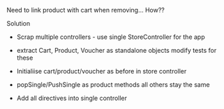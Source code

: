 Need to link product with cart when removing... How??

Solution

- Scrap multiple controllers - use single StoreController for the app

- extract Cart, Product, Voucher as standalone objects
modify tests for these

- Initialiise cart/product/voucher as before in store controller

- popSingle/PushSingle as product methods
all others stay the same

- Add all directives into single controller



